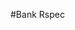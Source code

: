 #Bank Rspec

<!-- Bank has a name -->
<!-- User can create a new account at a bank -->
<!-- user must provide an opening deposit of at least $200 -->
<!-- User can make a withdrawal -->
<!-- if user overdraws then reject the withdrawal and asses the account a $30 overdraft fee -->
<!-- User can make a deposit -->
<!-- User can inspect his/her balance -->
<!-- Bank can forgive fees for a given user -->
